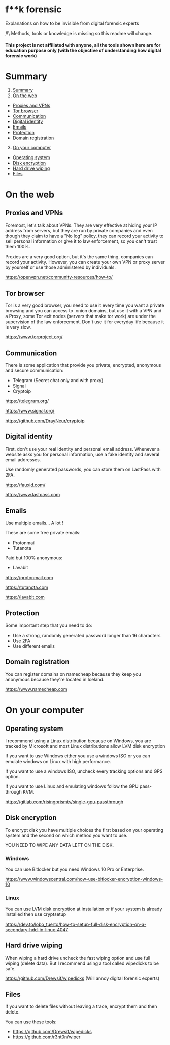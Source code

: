 # f**k forensic
Explanations on how to be invisible from digital forensic experts

/!\ Methods, tools or knowledge is missing so this readme will change.

#### This project is not affiliated with anyone, all the tools shown here are for education purpose only (with the objective of understanding how digital forensic work)
# Summary
1. [Summary](#summary)
2. [On the web](#on-the-web)
- [Proxies and VPNs](#proxies-and-vpns)
- [Tor browser](#tor-browser)
- [Communication](#communication)
- [Digital identity](#digital-identity)
- [Emails](#emails)
- [Protection](#protection)
- [Domain registration](#domain-registration)
3. [On your computer](#on-your-computer)
- [Operating system](#operating-system)
- [Disk encryption](#disk-encryption)
- [Hard drive wiping](#hard-drive-wiping)
- [Files](#files)

# On the web
## Proxies and VPNs
Foremost, let's talk about VPNs. They are very effective at hiding your IP address from servers, but they are run by private companies and even though they claim to have a "No log" policy, they can record your activity to sell personal information or give it to law enforcement, so you can't trust them 100%.

Proxies are a very good option, but it's the same thing, companies can record your activity.
However, you can create your own VPN or proxy server by yourself or use those administered by individuals.

https://openvpn.net/community-resources/how-to/
## Tor browser
Tor is a very good browser, you need to use it every time you want a private browsing and you can access to .onion domains, but use it with a VPN and a Proxy, some Tor exit nodes (servers that make tor work) are under the supervision of the law enforcement. Don't use it for everyday life because it is very slow.

https://www.torproject.org/

## Communication
There is some application that provide you private, encrypted, anonymous and secure communication:
- Telegram (Secret chat only and with proxy)
- Signal
- Cryptoip


https://telegram.org/

https://www.signal.org/

https://github.com/DrayNeur/cryptoip

## Digital identity
First, don't use your real identity and personal email address. Whenever a website asks you for personal information, use a fake identity and several email addresses.

Use randomly generated passwords, you can store them on LastPass with 2FA.

https://fauxid.com/

https://www.lastpass.com

## Emails
Use multiple emails... A lot !

These are some free private emails:
- Protonmail
- Tutanota

Paid but 100% anonymous:
- Lavabit

https://protonmail.com

https://tutanota.com

https://lavabit.com

## Protection
Some important step that you need to do:
- Use a strong, randomly generated password longer than 16 characters
- Use 2FA
- Use different emails

## Domain registration
You can register domains on namecheap because they keep you anonymous because they're located in Iceland.

https://www.namecheap.com

# On your computer

## Operating system
I recommend using a Linux distribution because on Windows, you are tracked by Microsoft and most Linux distributions allow LVM disk encryption

If you want to use Windows either you use a windows ISO or you can emulate windows on Linux with high performance.

If you want to use a windows ISO, uncheck every tracking options and GPS option.

If you want to use Linux and emulating windows follow the GPU pass-through KVM.

https://gitlab.com/risingprismtv/single-gpu-passthrough

## Disk encryption
To encrypt disk you have multiple choices the first based on your operating system and the second on which method you want to use.

YOU NEED TO WIPE ANY DATA LEFT ON THE DISK.

### Windows
You can use Bitlocker but you need Windows 10 Pro or Enterprise.

https://www.windowscentral.com/how-use-bitlocker-encryption-windows-10

### Linux
You can use LVM disk encryption at installation or if your system is already installed then use cryptsetup

https://dev.to/lobo_tuerto/how-to-setup-full-disk-encryption-on-a-secondary-hdd-in-linux-4047

## Hard drive wiping
When wiping a hard drive uncheck the fast wiping option and use full wiping (delete data). But I recommend using a tool called wipedicks to be safe.

https://github.com/Drewsif/wipedicks (Will annoy digital forensic experts)

## Files
If you want to delete files without leaving a trace, encrypt them and then delete.

You can use these tools:
- https://github.com/Drewsif/wipedicks
- https://github.com/r3nt0n/wiper
